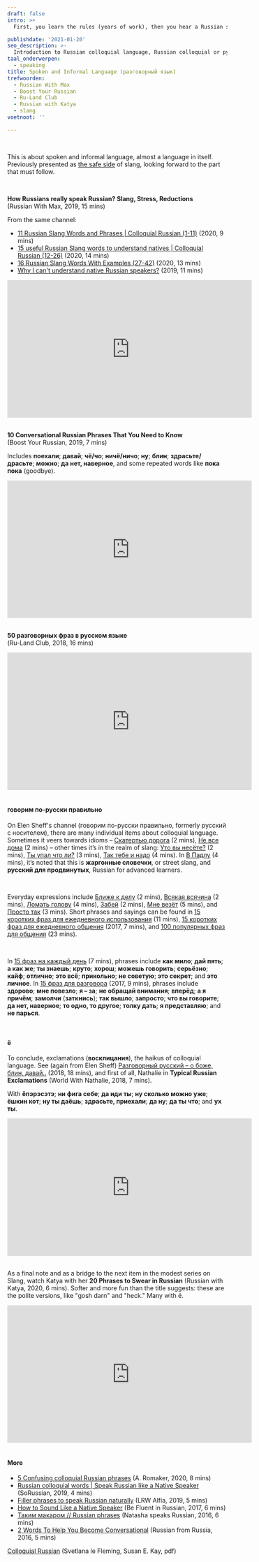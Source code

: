 ```yaml
---
draft: false
intro: >+
  First, you learn the rules (years of work), then you hear a Russian speaking in real life and don't understand a single *^&% of it (just an example). Theory is always slightly different from practice, and sometimes the differences are significant.

publishdate: '2021-01-20'
seo_description: >-
  Introduction to Russian colloquial language, Russian colloquial or русский разговорный язык. Russian in practice is different from Russian in learning materials.
taal_onderwerpen:
  - speaking
title: Spoken and Informal Language (разговорный язык)
trefwoorden:
  - Russian With Max
  - Boost Your Russian
  - Ru-Land Club
  - Russian with Katya
  - slang
voetnoot: ''

---
```


<br/>

This is about spoken and informal language, almost a language in itself. Previously presented as [the safe side](https://rusland1.nl/en/taal/20200802-roesski-sleng/) of slang, looking forward to the part that must follow.

<br/>

**How Russians really speak Russian? Slang, Stress, Reductions**<br/>
(Russian With Max, 2019, 15 mins)

From the same channel:

- [11 Russian Slang Words and Phrases | Colloquial Russian (1-11)](https://youtu.be/XZg6CE8-TQA) (2020, 9 mins)
- [15 useful Russian Slang words to understand natives | Colloquial Russian (12-26)](https://youtu.be/eRC-DEW2MAs) (2020, 14 mins)
- [16 Russian Slang Words With Examples (27-42)](https://youtu.be/4VR6Zi5EA4I) (2020, 13 mins)
- [Why I can't understand native Russian speakers?](https://youtu.be/RDduhBAxWjo) (2019, 11 mins)

<iframe width="560" height="315" src="https://www.youtube.com/embed/2Zar4F79c4s" frameborder="0" allow="accelerometer; autoplay; clipboard-write; encrypted-media; gyroscope; picture-in-picture" allowfullscreen></iframe>

<br/>
<br/>

**10 Conversational Russian Phrases That You Need to Know**<br/>
(Boost Your Russian, 2019, 7 mins)

Includes **поехали**; **давай**; **чё/чо**; **ничё/ничо**; **ну**; **блин**; **здрасьте/драсьте**; **можно**; **да нет, наверное**, and some repeated words like **пока пока** (goodbye).

<iframe width="560" height="315" src="https://www.youtube.com/embed/vPWd7fidDyk" frameborder="0" allow="accelerometer; autoplay; clipboard-write; encrypted-media; gyroscope; picture-in-picture" allowfullscreen></iframe>

<br/>
<br/>

**50 разговорных фраз в русском языке**<br/>
(Ru-Land Club, 2018, 16 mins)

<iframe width="560" height="315" src="https://www.youtube.com/embed/b_q8L5pgYek" frameborder="0" allow="accelerometer; autoplay; clipboard-write; encrypted-media; gyroscope; picture-in-picture" allowfullscreen></iframe>

<br/>
<br/>

#### говорим по-русски правильно

On Elen Sheff's channel (говорим по-русски правильно, formerly русский с носителем), there are many individual items about colloquial language. Sometimes it veers towards idioms – [Скатертью дорога](https://youtu.be/wRAwrb7LOLM) (2 mins), [Не все дома](https://youtu.be/YkDyeYRXahg) (2 mins) – other times it’s in the realm of slang: [Уто вы несёте?](https://youtu.be/3IPcF2E8VfE) (2 mins), [Ты упал что ли?](https://youtu.be/_wHbwLsdnjg) (3 mins), [Так тебе и надо](https://youtu.be/kTnJYp1Igvg) (4 mins). In [В Падлу](https://youtu.be/D9sacwwoMI0) (4 mins), it’s noted that this is **жаргонные словечки**, or street slang, and **русский для продвинутых**, Russian for advanced learners.

<br/>

Everyday expressions include [Ближе к делу](https://youtu.be/I5_vAaUXM00) (2 mins), [Всякая всячина](https://youtu.be/9EE_rEuYTe0) (2 mins), [Ломать голову](https://youtu.be/qqDLkc2l7AQ) (4 mins), [Забей](https://youtu.be/VitYf7GZsuk) (2 mins), [Мне везёт](https://youtu.be/6aVPOkxEc8I) (5 mins), and [Просто так](https://youtu.be/aCvdDAK-QNE) (3 mins). Short phrases and sayings can be found in [15 коротких фраз для ежедневного использования](https://youtu.be/eLvuifDHKbg) (11 mins), [15 коротких фраз для ежедневного общения](https://youtu.be/BfN8R9pGqo0) (2017, 7 mins), and [100 популярных фраз для общения](https://www.youtube.com/watch?v=61yWjrvTVZs) (23 mins).

<br/>

In [15 фраз на каждый день](https://youtu.be/WnQ27SVA7Do) (7 mins), phrases include **как мило**; **дай пять**; **а как же**; **ты знаешь**; **круто**; **хорош**; **можешь говорить**; **серьёзно**; **кайф**; **отлично**; **это всё**; **прикольно**; **не советую**; **это секрет**; and **это личное**. In [15 фраз для разговора](https://youtu.be/-cGpEaQ56S0) (2017, 9 mins), phrases include **здорово**; **мне повезло**; **я – за**; **не обращай внимания**; **вперёд**; **а я причём**; **замолчи** (**заткнись**); **так вышло**; **запросто**; **что вы говорите**; **да нет, наверное**; **то одно, то другое**; **толку дать**; **я представляю**; and **не парься**.

<br/>

#### ё

To conclude, exclamations (**восклицания**), the haikus of colloquial language. See (again from Elen Sheff) [Разговорный русский – о боже, блин, давай..](https://youtu.be/Ipqm5zSAbGM) (2018, 18 mins), and first of all, Nathalie in **Typical Russian Exclamations** (World With Nathalie, 2018, 7 mins).

With **ёпэрэсэтэ**; **ни фига себе**; **да иди ты**; **ну сколько можно уже**; **ёшкин кот**; **ну ты даёшь**; **здрасьте, приехали**; **да ну**; **да ты что**; and **ух ты**.

<iframe width="560" height="315" src="https://www.youtube.com/embed/XpK691sSigI" frameborder="0" allow="accelerometer; autoplay; clipboard-write; encrypted-media; gyroscope; picture-in-picture" allowfullscreen></iframe>

<br/>
<br/>

As a final note and as a bridge to the next item in the modest series on Slang, watch Katya with her **20 Phrases to Swear in Russian** (Russian with Katya, 2020, 6 mins). Softer and more fun than the title suggests: these are the polite versions, like "gosh darn" and "heck." Many with ё.

<iframe width="560" height="315" src="https://www.youtube.com/embed/mRkK2w-boXA" frameborder="0" allow="accelerometer; autoplay; clipboard-write; encrypted-media; gyroscope; picture-in-picture" allowfullscreen></iframe>

<br/>
<br/>

#### More

- [5 Confusing colloquial Russian phrases](https://youtu.be/F-ZMd2Bm9lk) (A. Romaker, 2020, 8 mins)
- [Russian colloquial words | Speak Russian like a Native Speaker](https://youtu.be/dJKUVaz1YWA) (SoRussian, 2019, 4 mins)
- [Filler phrases to speak Russian naturally](https://youtu.be/Hucqg-gxKP8) (LRW Alfia, 2019, 5 mins)
- [How to Sound Like a Native Speaker](https://youtu.be/IsUMOXK0ap4) (Be Fluent in Russian, 2017, 6 mins)
- [Таким макаром // Russian phrases](https://youtu.be/eVZZQGgBt00) (Natasha speaks Russian, 2016, 6 mins)
- [2 Words To Help You Become Conversational](https://www.youtube.com/watch?v=IuqYTA1nFbA) (Russian from Russia, 2016, 5 mins)

[Colloquial Russian](https://d15ormzb35khq6.cloudfront.net/Colloquial%20Russian%202.pdf) (Svetlana le Fleming, Susan E. Kay, pdf)
